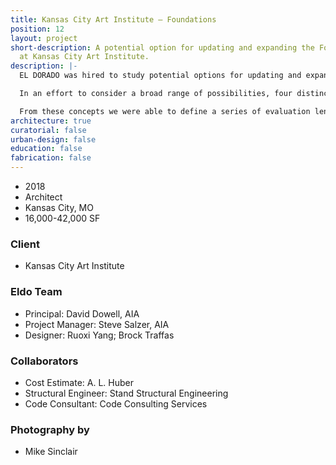 ```yaml
---
title: Kansas City Art Institute – Foundations
position: 12
layout: project
short-description: A potential option for updating and expanding the Foundation Facility
  at Kansas City Art Institute.
description: |-
  EL DORADO was hired to study potential options for updating and expanding the Foundation Facility at Kansas City Art Institute. Included on our team is Stand Structural Engineering, AL Huber and GPRS. The team was crafted to ensure that structural viability, cost and constructability remained the focus of our efforts. Our knowledge of the Foundation program and other studio arts programs across the country played a part in proposing massing and potential additions that would serve the studio-heavy curriculum well. The focus of this study is on capacity to add, based on a reading of local code and zoning ordinances.

  In an effort to consider a broad range of possibilities, four distinctly different improvement concepts have been explored. They range from a simple re-clad to a re-clad and addition, to a small demo and new build to a large demo and new build. Each has pro’s and con’s which, when comparatively considered, gives KCAI leadership a set of tools to help deliberate.

  From these concepts we were able to define a series of evaluation lenses to help KCAI leadership determine the best value proposition for moving into the next phase of work, which starts with programming.
architecture: true
curatorial: false
urban-design: false
education: false
fabrication: false
---
```


- 2018
- Architect
- Kansas City, MO
- 16,000-42,000 SF

### Client
- Kansas City Art Institute

### Eldo Team
- Principal: David Dowell, AIA
- Project Manager: Steve Salzer, AIA
- Designer: Ruoxi Yang; Brock Traffas

###  Collaborators
- Cost Estimate: A. L. Huber
- Structural Engineer: Stand Structural Engineering
- Code Consultant: Code Consulting Services

### Photography by
- Mike Sinclair